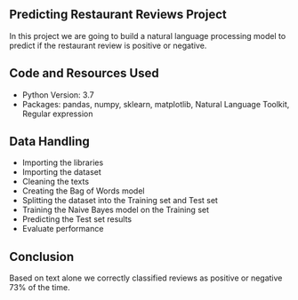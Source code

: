 ## Predicting Restaurant Reviews Project

In this project we are going to build a natural language processing model to predict if the restaurant review is positive or negative.

## Code and Resources Used

* Python Version: 3.7
* Packages: pandas, numpy, sklearn, matplotlib, Natural Language Toolkit, Regular expression

## Data Handling

* Importing the libraries
* Importing the dataset
* Cleaning the texts
* Creating the Bag of Words model
* Splitting the dataset into the Training set and Test set
* Training the Naive Bayes model on the Training set
* Predicting the Test set results
* Evaluate performance

## Conclusion

Based on text alone we correctly classified reviews as positive or negative 73% of the time.

